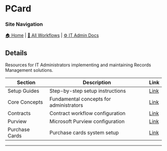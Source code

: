 # PCard

### Site Navigation
[🏠 Home](../README.md) | [📂 All Workflows](../users/users.md) | [⚙ IT Admin Docs](README.md)

## Details
Resources for IT Administrators implementing and maintaining Records Management solutions.

| **Section** | **Description** | **Link** |
|---|---|---|
| Setup Guides | Step-by-step setup instructions | [Link](setup/0-setup-guide.md) |
| Core Concepts | Fundamental concepts for administrators | [Link](core-concepts/) |
| Contracts | Contract workflow configuration | [Link](contracts/setup/) |
| Purview | Microsoft Purview configuration | [Link](purview/setup/) |
| Purchase Cards | Purchase cards system setup | [Link](purchase-cards/setup/) |

---